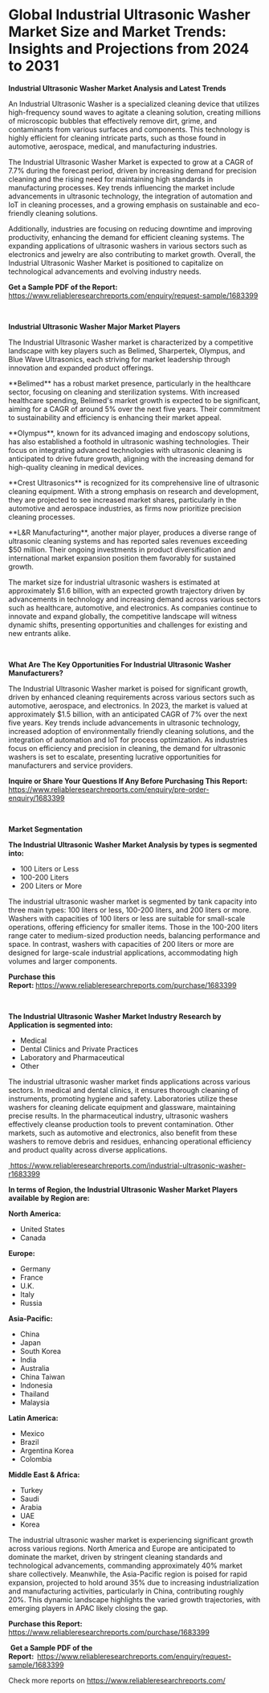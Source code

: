 <p><h1>Global Industrial Ultrasonic Washer Market Size and Market Trends: Insights and Projections from 2024 to 2031</h1></p><p><strong>Industrial Ultrasonic Washer Market Analysis and Latest Trends</strong></p>
<p><p>An Industrial Ultrasonic Washer is a specialized cleaning device that utilizes high-frequency sound waves to agitate a cleaning solution, creating millions of microscopic bubbles that effectively remove dirt, grime, and contaminants from various surfaces and components. This technology is highly efficient for cleaning intricate parts, such as those found in automotive, aerospace, medical, and manufacturing industries.</p><p>The Industrial Ultrasonic Washer Market is expected to grow at a CAGR of 7.7% during the forecast period, driven by increasing demand for precision cleaning and the rising need for maintaining high standards in manufacturing processes. Key trends influencing the market include advancements in ultrasonic technology, the integration of automation and IoT in cleaning processes, and a growing emphasis on sustainable and eco-friendly cleaning solutions. </p><p>Additionally, industries are focusing on reducing downtime and improving productivity, enhancing the demand for efficient cleaning systems. The expanding applications of ultrasonic washers in various sectors such as electronics and jewelry are also contributing to market growth. Overall, the Industrial Ultrasonic Washer Market is positioned to capitalize on technological advancements and evolving industry needs.</p></p>
<p><strong>Get a Sample PDF of the Report:&nbsp;</strong> <a href="https://www.reliableresearchreports.com/enquiry/request-sample/1683399?utm_campaign=38&utm_medium=2&utm_source=Github&utm_content=ia&utm_term=30122024&utm_id=industrial-ultrasonic-washer">https://www.reliableresearchreports.com/enquiry/request-sample/1683399</a></p>
<p>&nbsp;</p>
<p><strong>Industrial Ultrasonic Washer Major Market Players</strong></p>
<p><p>The Industrial Ultrasonic Washer market is characterized by a competitive landscape with key players such as Belimed, Sharpertek, Olympus, and Blue Wave Ultrasonics, each striving for market leadership through innovation and expanded product offerings. </p><p>**Belimed** has a robust market presence, particularly in the healthcare sector, focusing on cleaning and sterilization systems. With increased healthcare spending, Belimed's market growth is expected to be significant, aiming for a CAGR of around 5% over the next five years. Their commitment to sustainability and efficiency is enhancing their market appeal.</p><p>**Olympus**, known for its advanced imaging and endoscopy solutions, has also established a foothold in ultrasonic washing technologies. Their focus on integrating advanced technologies with ultrasonic cleaning is anticipated to drive future growth, aligning with the increasing demand for high-quality cleaning in medical devices.</p><p>**Crest Ultrasonics** is recognized for its comprehensive line of ultrasonic cleaning equipment. With a strong emphasis on research and development, they are projected to see increased market shares, particularly in the automotive and aerospace industries, as firms now prioritize precision cleaning processes.</p><p>**L&R Manufacturing**, another major player, produces a diverse range of ultrasonic cleaning systems and has reported sales revenues exceeding $50 million. Their ongoing investments in product diversification and international market expansion position them favorably for sustained growth.</p><p>The market size for industrial ultrasonic washers is estimated at approximately $1.6 billion, with an expected growth trajectory driven by advancements in technology and increasing demand across various sectors such as healthcare, automotive, and electronics. As companies continue to innovate and expand globally, the competitive landscape will witness dynamic shifts, presenting opportunities and challenges for existing and new entrants alike.</p></p>
<p>&nbsp;</p>
<p><strong>What Are The Key Opportunities For Industrial Ultrasonic Washer Manufacturers?</strong></p>
<p><p>The Industrial Ultrasonic Washer market is poised for significant growth, driven by enhanced cleaning requirements across various sectors such as automotive, aerospace, and electronics. In 2023, the market is valued at approximately $1.5 billion, with an anticipated CAGR of 7% over the next five years. Key trends include advancements in ultrasonic technology, increased adoption of environmentally friendly cleaning solutions, and the integration of automation and IoT for process optimization. As industries focus on efficiency and precision in cleaning, the demand for ultrasonic washers is set to escalate, presenting lucrative opportunities for manufacturers and service providers.</p></p>
<p><strong>Inquire or Share Your Questions If Any Before Purchasing This Report:</strong> <a href="https://www.reliableresearchreports.com/enquiry/pre-order-enquiry/1683399?utm_campaign=38&utm_medium=2&utm_source=Github&utm_content=ia&utm_term=30122024&utm_id=industrial-ultrasonic-washer">https://www.reliableresearchreports.com/enquiry/pre-order-enquiry/1683399</a></p>
<p>&nbsp;</p>
<p><strong>Market Segmentation</strong></p>
<p><strong>The Industrial Ultrasonic Washer Market Analysis by types is segmented into:</strong></p>
<p><ul><li>100 Liters or Less</li><li>100-200 Liters</li><li>200 Liters or More</li></ul></p>
<p><p>The industrial ultrasonic washer market is segmented by tank capacity into three main types: 100 liters or less, 100-200 liters, and 200 liters or more. Washers with capacities of 100 liters or less are suitable for small-scale operations, offering efficiency for smaller items. Those in the 100-200 liters range cater to medium-sized production needs, balancing performance and space. In contrast, washers with capacities of 200 liters or more are designed for large-scale industrial applications, accommodating high volumes and larger components.</p></p>
<p><strong>Purchase this Report:&nbsp;</strong><a href="https://www.reliableresearchreports.com/purchase/1683399?utm_campaign=38&utm_medium=2&utm_source=Github&utm_content=ia&utm_term=30122024&utm_id=industrial-ultrasonic-washer">https://www.reliableresearchreports.com/purchase/1683399</a></p>
<p>&nbsp;</p>
<p><strong>The Industrial Ultrasonic Washer Market Industry Research by Application is segmented into:</strong></p>
<p><ul><li>Medical</li><li>Dental Clinics and Private Practices</li><li>Laboratory and Pharmaceutical</li><li>Other</li></ul></p>
<p><p>The industrial ultrasonic washer market finds applications across various sectors. In medical and dental clinics, it ensures thorough cleaning of instruments, promoting hygiene and safety. Laboratories utilize these washers for cleaning delicate equipment and glassware, maintaining precise results. In the pharmaceutical industry, ultrasonic washers effectively cleanse production tools to prevent contamination. Other markets, such as automotive and electronics, also benefit from these washers to remove debris and residues, enhancing operational efficiency and product quality across diverse applications.</p></p>
<p><a href="https://www.reliableresearchreports.com/industrial-ultrasonic-washer-r1683399?utm_campaign=38&utm_medium=2&utm_source=Github&utm_content=ia&utm_term=30122024&utm_id=industrial-ultrasonic-washer">&nbsp;https://www.reliableresearchreports.com/industrial-ultrasonic-washer-r1683399</a></p>
<p><strong>In terms of Region, the Industrial Ultrasonic Washer Market Players available by Region are:</strong></p>
<p>
    <p> <strong> North America: </strong>
        <ul>
            <li>United States</li>
            <li>Canada</li>
        </ul>
        </p> 
    <p> <strong> Europe: </strong>
        <ul>
            <li>Germany</li>
            <li>France</li>
            <li>U.K.</li>
            <li>Italy</li>
            <li>Russia</li>
        </ul>
        </p> 
    <p> <strong> Asia-Pacific: </strong>
        <ul>
            <li>China</li>
            <li>Japan</li>
            <li>South Korea</li>
            <li>India</li>
            <li>Australia</li>
            <li>China Taiwan</li>
            <li>Indonesia</li>
            <li>Thailand</li>
            <li>Malaysia</li>
        </ul>
        </p> 
    <p> <strong> Latin America: </strong>
        <ul>
            <li>Mexico</li>
            <li>Brazil</li>
            <li>Argentina Korea</li>
            <li>Colombia</li>
        </ul>
        </p> 
    <p> <strong> Middle East & Africa: </strong>
        <ul>
            <li>Turkey</li>
            <li>Saudi</li>
            <li>Arabia</li>
            <li>UAE</li>
            <li>Korea</li>
        </ul>
    </p>
    </p>
<p><p>The industrial ultrasonic washer market is experiencing significant growth across various regions. North America and Europe are anticipated to dominate the market, driven by stringent cleaning standards and technological advancements, commanding approximately 40% market share collectively. Meanwhile, the Asia-Pacific region is poised for rapid expansion, projected to hold around 35% due to increasing industrialization and manufacturing activities, particularly in China, contributing roughly 20%. This dynamic landscape highlights the varied growth trajectories, with emerging players in APAC likely closing the gap.</p></p>
<p><strong>Purchase this Report: </strong><a href="https://www.reliableresearchreports.com/purchase/1683399?utm_campaign=38&utm_medium=2&utm_source=Github&utm_content=ia&utm_term=30122024&utm_id=industrial-ultrasonic-washer">https://www.reliableresearchreports.com/purchase/1683399</a></p>
<p>&nbsp;<strong>Get a Sample PDF of the Report:&nbsp;&nbsp;</strong><a href="https://www.reliableresearchreports.com/enquiry/request-sample/1683399?utm_campaign=38&utm_medium=2&utm_source=Github&utm_content=ia&utm_term=30122024&utm_id=industrial-ultrasonic-washer">https://www.reliableresearchreports.com/enquiry/request-sample/1683399</a></p>
<p><strong></strong></p>
<p>Check more reports on <a href="https://www.reliableresearchreports.com/?utm_campaign=38&utm_medium=2&utm_source=Github&utm_content=ia&utm_term=30122024&utm_id=industrial-ultrasonic-washer">https://www.reliableresearchreports.com/</a></p>